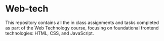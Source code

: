 # Web-tech
This repository contains all the in class assignments and tasks completed as part of the Web Technology course, focusing on foundational frontend technologies: HTML, CSS, and JavaScript.
